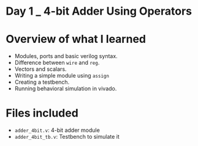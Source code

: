 # Day 1 _ 4-bit Adder Using Operators

# Overview of what I learned
- Modules, ports and basic verilog syntax.
- Difference between `wire` and `reg`.
- Vectors and scalars.
- Writing a simple module using `assign`
- Creating a testbench.
- Running behavioral simulation in vivado.

# Files included
- `adder_4bit.v`: 4-bit adder module
- `adder_4bit_tb.v`: Testbench to simulate it

